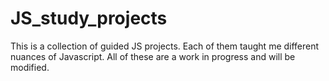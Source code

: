# JS_study_projects
This is a collection of guided JS projects. Each of them taught me different nuances of Javascript. All of these are a work in progress and will be modified.
